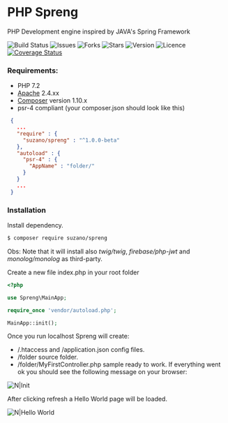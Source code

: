 # PHP Spreng
PHP Development engine inspired by JAVA's Spring Framework  


![Build Status](https://api.travis-ci.org/siIverbIade/spreng.svg?branch=master&status=unknown)
![Issues](https://img.shields.io/github/issues/siIverbIade/spreng)
![Forks](https://img.shields.io/github/forks/siIverbIade/spreng)
![Stars](https://img.shields.io/github/stars/siIverbIade/spreng)
![Version](https://img.shields.io/badge/version-v1.0.2--beta-blueviolet)
![Licence](https://img.shields.io/github/license/siIverbIade/spreng)
[![Coverage Status](https://coveralls.io/repos/github/siIverbIade/spreng/badge.svg?branch=master)](https://coveralls.io/github/siIverbIade/spreng?branch=master)

 ### Requirements:
 - PHP 7.2
 - [Apache](https://httpd.apache.org/) 2.4.xx
 - [Composer](https://getcomposer.org/download/) version 1.10.x
 - psr-4 compliant (your composer.json should look like this)
 ```json
  {
    ...
    "require" : {
      "suzano/spreng" : "^1.0.0-beta"
    },
    "autoload" : {
      "psr-4" : {
        "AppName" : "folder/"
      }
    }
    ...
  }
 ```
 ### Installation
 Install dependency. 
 
 ```sh
 $ composer require suzano/spreng
 ```
 
Obs: Note that it will install also *twig/twig*, *firebase/php-jwt* and *monolog/monolog* as third-party.
 
Create a new file index.php in your root folder
 ```php
 <?php

use Spreng\MainApp;

require_once 'vendor/autoload.php';

MainApp::init();
  ```

Once you run localhost Spreng will create:
 - /.htaccess and /application.json config files.
 - /folder source folder.
 - /folder/MyFirstController.php sample ready to work.
If everything went ok you should see the following message on your browser:

![N|Init](https://i.ibb.co/Vw846P6/Screenshot-2.png)
 
After clicking refresh a Hello World page will be loaded.

![N|Hello World](https://i.ibb.co/dJtsXDV/Screenshot-1.png)


